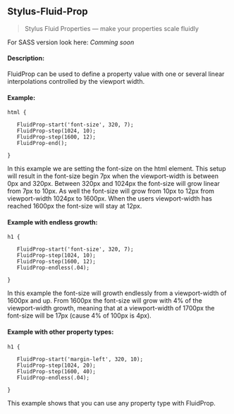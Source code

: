 ## Stylus-Fluid-Prop
> Stylus Fluid Properties — make your properties scale fluidly

For SASS version look here: _Comming soon_


#### Description:

FluidProp can be used to define a property value with one or several linear interpolations controlled by the viewport width.


#### Example:

```
html {
   
   FluidProp-start('font-size', 320, 7);
   FluidProp-step(1024, 10);
   FluidProp-step(1600, 12);
   FluidProp-end();
   
}
```

In this example we are setting the font-size on the html element.
This setup will result in the font-size begin 7px when the viewport-width is between 0px and 320px.
Between 320px and 1024px the font-size will grow linear from 7px to 10px.
As well the font-size will grow from 10px to 12px from viewport-width 1024px to 1600px.
When the users viewport-width has reached 1600px the font-size will stay at 12px.


#### Example with endless growth:

```
h1 {
   
   FluidProp-start('font-size', 320, 7);
   FluidProp-step(1024, 10);
   FluidProp-step(1600, 12);
   FluidProp-endless(.04);
   
}
```

In this example the font-size will growth endlessly from a viewport-width of 1600px and up.
From 1600px the font-size will grow with 4% of the viewport-width growth, meaning that at a viewport-width of 1700px the font-size will be 17px (cause 4% of 100px is 4px).


#### Example with other property types:

```
h1 {
   
   FluidProp-start('margin-left', 320, 10);
   FluidProp-step(1024, 20);
   FluidProp-step(1600, 40);
   FluidProp-endless(.04);
   
}
```

This example shows that you can use any property type with FluidProp.
